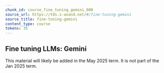 ```yaml
---
chunk_id: course_fine_tuning_gemini_000
source_url: https://tds.s-anand.net/#/fine-tuning-gemini
source_title: fine-tuning-gemini
content_type: course
tokens: 35
---
```


## Fine tuning LLMs: Gemini

This material will likely be added in the May 2025 term. It is not part of the Jan 2025 term.
